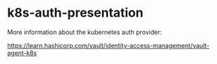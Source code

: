 # k8s-auth-presentation

More information about the kubernetes auth provider:

https://learn.hashicorp.com/vault/identity-access-management/vault-agent-k8s

